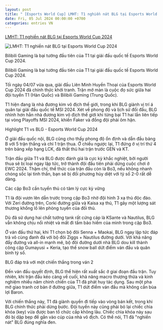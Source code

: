```yaml
---
layout: post
title: " [Esports World Cup] LMHT: T1 nghiền nát BLG tại Esports World Cup 2024"
date: Fri, 05 Jul 2024 00:00:00 +0700
categories: entries VN
---
```

[LMHT: T1 nghiền nát BLG tại Esports World Cup 2024](https://thethao247.vn/400-lmht-t1-nghien-nat-blg-tai-esports-world-cup-2024-d334454.html)

![LMHT: T1 nghiền nát BLG tại Esports World Cup 2024](https://cdn-img.thethao247.vn/storage/files/haibui/social-thumb/2024/07/05/chrome-hoj2cwbi5d-1720148200-095725avatar.png)

Bilibili Gaming là bại tướng đầu tiên của T1 tại giải đấu quốc tế Esports World Cup 2024.

Bilibili Gaming là bại tướng đầu tiên của T1 tại giải đấu quốc tế Esports World Cup 2024.

Tối ngày 04/07 vừa qua, giải đấu Liên Minh Huyền Thoại của Esports World Cup 2024 đã chính thức khởi tranh. Trận mở màn là cuộc đọ sức giữa hai đội tuyển T1 (Hàn Quốc) và Bilibili Gaming (Trung Quốc).

T1 hiện đang là nhà đương kim vô địch thế giới, trong khi BLG giành vị trí á quân tại giải đấu quốc tế MSI 2024. Xét về phong độ và lịch sử đối đầu, BLG nhỉnh hơn hẳn nhà đương kim vô địch thế giới khi từng bại T1 hai lần liên tiếp tại vòng Playoffs MSI 2024, khiến Faker và đồng đội phải ôm hận.

Highlight T1 vs BLG - Esports World Cup 2024

Ở giải đấu quốc nội, BLG cũng cho thấy phong độ ổn định và dẫn đầu bảng B với 5 trận thắng và chỉ 1 trận thua. Ở chiều ngược lại, T1 đứng ở vị trí thứ 4 trên bảng xếp hạng LCK, đã thất thủ hai trận trước GEN và KT.

Trận đấu giữa T1 và BLG được đánh giá là cực kỳ khắc nghiệt, bởi người thua sẽ bị loại ngay lập tức, trở thành đội đầu tiên phải dừng cuộc chơi ở EWC 2024. Thậm chí, thể thức của trận đấu còn là Bo3, nếu không nhanh chóng sốc lại tinh thần, bạn sẽ bị đối phương hủy diệt với tỷ số 2-0 rất dễ dàng.

Các cặp Bo3 cần tuyển thủ có tâm lý cực kỳ vững

T1 là đội vươn lên dẫn trước trong cặp Bo3 nhờ đội hình 3 xạ thủ độc đáo. Với Zeri đường trên, Corki đường giữa và Kaisa xạ thủ, T1 gây một lượng sát thương khổng lồ lên phòng tuyến của đối thủ.

Dù đã sử dụng hai chất tướng tank rất cứng cáp là KSante và Nautilus, BLG vẫn không chịu nổi nhiệt và mất đi tấm bảo hiểm của mình trong cặp Bo3.

Ở ván đấu thứ hai, khi T1 chọn bộ đôi Senna + Maokai, BLG ngay lập tức đáp trả vô cùng đanh đá với bộ đôi Ziggs + Nautilus đường dưới. Với khả năng đẩy đường và all-in mạnh mẽ, bộ đôi đường dưới nhà BLG dou kill thành công cặp Gumayusi + Keria, tạo thế snow ball dứt điểm ván đấu và quân bình tỷ số.

BLG đáp trả với một chiến thắng trong ván 2

Đến ván đấu quyết định, BLG thể hiện rất xuất sắc ở giai đoạn đầu trận. Tuy nhiên, khi trận đấu kéo càng về cuối, khả năng macro thượng thừa và kinh nghiệm nhiều năm chinh chiến của T1 đã phát huy tác dụng. Sau một pha mở giao tranh cơ bản ở đường giữa, T1 dứt điểm ván đấu mà không cần bùa lợi Baron.

Với chiến thắng này, T1 đã giành quyền đi tiếp vào vòng bán kết, trong khi BLG chính thức phải dừng bước. Đội tuyển này cũng phải bỏ lại chiếc chìa khóa (key) vừa được ban tổ chức cấp không lâu. Chiếc chìa khóa này sau đó bị dập bẹp để gắn vào cúp của nhà vô địch. Có thể nói, T1 đã "nghiền nát" BLG đúng nghĩa đen.

